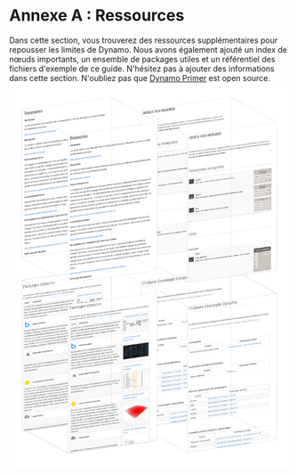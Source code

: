 

# Annexe A : Ressources

Dans cette section, vous trouverez des ressources supplémentaires pour repousser les limites de Dynamo. Nous avons également ajouté un index de nœuds importants, un ensemble de packages utiles et un référentiel des fichiers d'exemple de ce guide. N'hésitez pas à ajouter des informations dans cette section. N'oubliez pas que [Dynamo Primer](https://github.com/DynamoDS/DynamoPrimer) est open source. ![IMAGE](images/A/a-cover.png)

